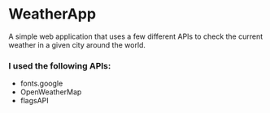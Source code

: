 # WeatherApp
A simple web application that uses a few different APIs to check the current weather in a given city around the world.

### I used the following APIs:

- fonts.google
- OpenWeatherMap
- flagsAPI
